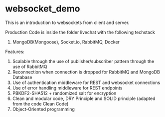 # websocket_demo
This is an introduction to websockets from client and server.

Production Code is inside the folder livechat with the following techstack
1. MongoDB(Mongoose), Socket.io, RabbitMQ, Docker

Features:
1. Scalable through the use of publisher/subscriber pattern through the use of RabbitMQ
2. Reconnection when connection is dropped for RabbitMQ and MongoDB Database
3. Use of authentication middleware for REST and websocket connections
3. Use of error handling middleware for REST endpoints
4. PBKDF2-SHA512 + randomized salt for encryption
5. Clean and modular code, DRY Principle and SOLID principle (adapted from the code Clean Code)
6. Object-Oriented programming
